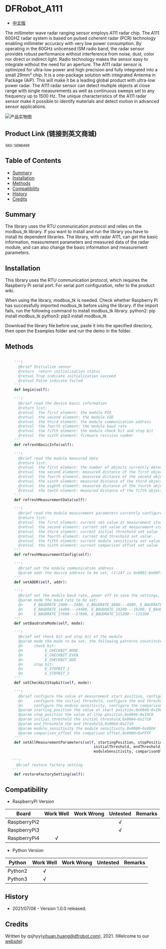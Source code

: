 # DFRobot_A111
* [中文版](./README_CN.md)

The millimeter wave radar ranging sensor employs A111 radar chip.
The A111 60GHZ radar system is based on pulsed coherent radar (PCR) technology enabling millimeter accuracy with very low power consumption.
By operating in the 60GHz unlicensed ISM radio band, the radar sensor provides robust performance without interference from noise, dust, color nor direct or indirect light. Radio technology makes the sensor easy to integrate without the need for an aperture.
The A111 radar sensor is optimized for ultra-low power and high precision and fully integrated into a small 29mm² chip. It is a one-package solution with integrated Antenna in Package (AiP). This will make it be a leading global product with ultra-low power radar.
The A111 radar sensor can detect multiple objects at close range with single measurements as well as continuous sweeps set to any frequency up to 1500 Hz.
The unique characteristics of the A111 radar sensor make it possible to identify materials and detect motion in advanced sensor applications.

![产品实物图](../../resources/images/A111.png)


## Product Link (链接到英文商城)
    SKU:SEN0489


## Table of Contents

* [Summary](#summary)
* [Installation](#installation)
* [Methods](#methods)
* [Compatibility](#compatibility)
* [History](#history)
* [Credits](#credits)


## Summary

The library uses the RTU communication protocol and relies on the modbus_tk library. If you want to install and run the library you have to install its dependent libraries.
The library, with radar A111, can get the basic information, measurement parameters and measured data of the radar module, and can also change the basic information and measurement parameters.


## Installation

This library uses the RTU communication protocol, which requires the Raspberry Pi serial port. For serial port configuration, refer to the product wiki.

When using the library, modbus_tk is needed. Check whether Raspberry Pi has successfully imported modbus_tk before using the library. If the import fails, run the following command to install modbus_tk library.
python2: pip install modbus_tk
python3: pip3 install modbus_tk

Download the library file before use, paste it into the specified directory, then open the Examples folder and run the demo in the folder.


## Methods

```python

    '''!
      @brief Initialize sensor
      @return  return initialization status
      @retval True indicate initialization succeed
      @retval False indicate failed
    '''
    def begin(self):

    '''!
      @brief read the device basic information
      @return list: 
      @retval  the first element: the module PID
      @retval  the second element: the module VID
      @retval  the third element: the module communication address
      @retval  the fourth element: the module baud rate
      @retval  the fifth element: the module check bit and stop bit
      @retval  the sixth element: firmware revision number
    '''
    def refreshBasicInfo(self):

    '''!
      @brief read the module measured data
      @return list: 
      @retval  the first element: the number of objects currently detected
      @retval  the second element: measured distance of the first object；the third element: measured intensity of the first object
      @retval  the fourth element: measured distance of the second object；the fifth element: measured intensity of the second object
      @retval  the sixth element: measured distance of the third object；the seventh element: measured intensity of the third object
      @retval  the eighth element: measured distance of the fourth object；the ninth element: measured intensity of the fourth object
      @retval  the tenth element: measured distance of the fifth object；the eleventh element: measured intensity of the fifth object
    '''
    def refreshMeasurementData(self):

    '''!
      @brief read the module measurement parameters currently configured
      @return list: 
      @retval  the first element: current set value at measurement start position 
      @retval  the second element: current set value at measurement stop position 
      @retval  the third element: current initial threshold set value
      @retval  the fourth element: current end threshold set value
      @retval  the fifth element: current module sensitivity set value
      @retval  the sixth element: current comparison offset set value
    '''
    def refreshMeasurementConfig(self):

    '''!
      @brief set the module communication address
      @param addr the device address to be set, (1~247 is 0x0001~0x00F7)
    '''
    def setADDR(self, addr):

    '''!
      @brief set the module baud rate, power off to save the settings, and restart for the settings to take effect
      @param mode the baud rate to be set:
      @n     E_BAUDRATE_2400---2400, E_BAUDRATE_4800---4800, E_BAUDRATE_9600---9600, 
      @n     E_BAUDRATE_14400---14400, E_BAUDRATE_19200---19200, E_BAUDRATE_38400---38400, 
      @n     E_BAUDRATE_57600---57600, E_BAUDRATE_115200---115200
    '''
    def setBaudrateMode(self, mode):

    '''!
      @brief set check bit and stop bit of the module
      @param mode the mode to be set, the following patterns constitute mode:
      @n     check bit:
      @n          E_CHECKBIT_NONE
      @n          E_CHECKBIT_EVEN
      @n          E_CHECKBIT_ODD
      @n     stop bit:
      @n          E_STOPBIT_1
      @n          E_STOPBIT_2
    '''
    def setCheckbitStopbit(self, mode):

    '''!
      @brief configure the value at measurement start position, configure the value at measurement stop position, 
      @n     configure the initial threshold, configure the end threshold, 
      @n     configure the module sensitivity, configure the comparison offset
      @param starting_position the value at start position,0x0046~0x19C8
      @param stop_position the value at stop position,0x0046~0x19C8
      @param initial_threshold the initial threshold,0x0064~0x2710
      @param end_threshold the end threshold,0x0064~0x2710
      @param module_sensitivity the module sensitivity,0x0000~0x0004
      @param comparison_offset the comparison offset,0x0000~0xFFFF
    '''
    def setAllMeasurementParameters(self, startingPosition, stopPosition, 
                                        initialThreshold, endThreshold,
                                        moduleSensitivity, comparisonOffset):

   '''!
     @brief restore factory setting
   '''
    def restoreFactorySetting(self):

```


## Compatibility

* RaspberryPi Version

| Board        | Work Well | Work Wrong | Untested | Remarks |
| ------------ | :-------: | :--------: | :------: | ------- |
| RaspberryPi2 |           |            |    √     |         |
| RaspberryPi3 |           |            |    √     |         |
| RaspberryPi4 |     √     |            |          |         |

* Python Version

| Python  | Work Well | Work Wrong | Untested | Remarks |
| ------- | :-------: | :--------: | :------: | ------- |
| Python2 |     √     |            |          |         |
| Python3 |     √     |            |          |         |


## History

- 2021/07/08 - Version 1.0.0 released.


## Credits

Written by qsjhyy(yihuan.huang@dfrobot.com), 2021. (Welcome to our [website](https://www.dfrobot.com/))
